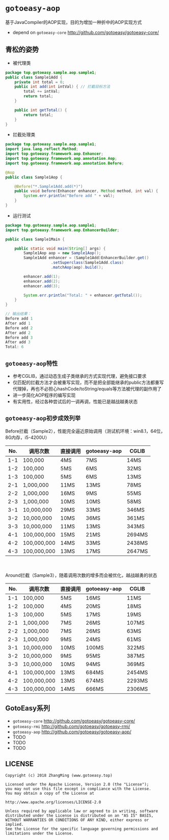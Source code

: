 # `gotoeasy-aop`
基于JavaCompiler的AOP实现，目的为增加一种折中的AOP实现方式

- depend on `gotoeasy-core` http://github.com/gotoeasy/gotoeasy-core/

## 青松的姿势
- 被代理类
```java
package top.gotoeasy.sample.aop.sample1;
public class Sample1Add {
	private int total = 0;
	public int add(int intVal) { // 拦截目标方法
		total += intVal;
		return total;
	}

	public int getTotal() {
		return total;
	}
}
```
- 拦截处理类
```java
package top.gotoeasy.sample.aop.sample1;
import java.lang.reflect.Method;
import top.gotoeasy.framework.aop.Enhancer;
import top.gotoeasy.framework.aop.annotation.Aop;
import top.gotoeasy.framework.aop.annotation.Before;

@Aop
public class Sample1Aop {

	@Before("*.Sample1Add.add(*)")
	public void before(Enhancer enhancer, Method method, int val) {
		System.err.println("Before add " + val);
	}
}
```
- 运行测试
```java
package top.gotoeasy.sample.aop.sample1;
import top.gotoeasy.framework.aop.EnhancerBuilder;

public class Sample1Main {

	public static void main(String[] args) {
		Sample1Aop aop = new Sample1Aop();
		Sample1Add enhancer = (Sample1Add)EnhancerBuilder.get()
					.setSuperclass(Sample1Add.class)
					.matchAop(aop).build();

		enhancer.add(1);
		enhancer.add(2);
		enhancer.add(3);

		System.err.println("Total: " + enhancer.getTotal());
	}
}

// 输出结果：
Before add 1
After add 1
Before add 2
After add 2
Before add 3
After add 3
Total: 6
```

## `gotoeasy-aop特性`
- 参考CGLIB，通过动态生成子类继承的方式实现代理，避免接口要求
- 仅匹配的拦截方法才会被重写实现，而不是把全部能继承的public方法都重写代理掉，再也不必担心hashCode/toString/equals等方法被代理的副作用了
- 进一步简化AOP程序的编写实现
- 有实用性，经过各种尝试后的一调再调，性能已是越战越勇状态

## `gotoeasy-aop初步成效列举`
 Before拦截（Sample2），性能完全逼近原始调用（测试机环境：win8.1，64位，8G内存，i5-4200U）

|No.|调用次数|直接调用|gotoeasy-aop|CGLIB|
|----------|----------|----------|----------|----------|
|1-1|100,000|4MS|7MS|14MS|
|1-2|100,000|5MS|6MS|32MS|
|1-3|100,000|5MS|6MS|13MS|
|2-1|1,000,000|11MS|13MS|78MS|
|2-2|1,000,000|16MS|9MS|55MS|
|2-3|1,000,000|10MS|10MS|58MS|
|3-1|10,000,000|29MS|33MS|346MS|
|3-2|10,000,000|10MS|36MS|361MS|
|3-3|10,000,000|11MS|13MS|343MS|
|4-1|100,000,000|15MS|21MS|2694MS|
|4-2|100,000,000|14MS|33MS|2438MS|
|4-3|100,000,000|13MS|17MS|2647MS|
 　
　

 Around拦截（Sample3），随着调用次数的增多而会被优化，越战越勇的状态

|No.|调用次数|直接调用|gotoeasy-aop|CGLIB|
|----------|----------|----------|----------|----------|
|1-1|100,000|5MS|16MS|11MS|
|1-2|100,000|4MS|20MS|18MS|
|1-3|100,000|5MS|17MS|19MS|
|2-1|1,000,000|7MS|26MS|107MS|
|2-2|1,000,000|7MS|26MS|63MS|
|2-3|1,000,000|9MS|24MS|61MS|
|3-1|10,000,000|10MS|100MS|322MS|
|3-2|10,000,000|9MS|95MS|387MS|
|3-3|10,000,000|10MS|94MS|369MS|
|4-1|100,000,000|13MS|684MS|2454MS|
|4-2|100,000,000|13MS|674MS|2293MS|
|4-3|100,000,000|14MS|666MS|2306MS|

## GotoEasy系列
- `gotoeasy-core` http://github.com/gotoeasy/gotoeasy-core/
- `gotoeasy-rmi` http://github.com/gotoeasy/gotoeasy-rmi/
- `gotoeasy-aop` http://github.com/gotoeasy/gotoeasy-aop/
- TODO
- TODO
- TODO

## LICENSE

    Copyright (c) 2018 ZhangMing (www.gotoeasy.top)

    Licensed under the Apache License, Version 2.0 (the "License");
    you may not use this file except in compliance with the License.
    You may obtain a copy of the License at

    http://www.apache.org/licenses/LICENSE-2.0

    Unless required by applicable law or agreed to in writing, software
    distributed under the License is distributed on an "AS IS" BASIS,
    WITHOUT WARRANTIES OR CONDITIONS OF ANY KIND, either express or implied.
    See the License for the specific language governing permissions and
    limitations under the License.
